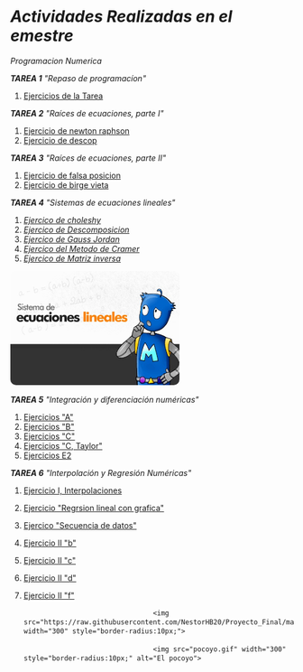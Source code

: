 # *Actividades Realizadas en el emestre*

 _Programacion Numerica_

**_TAREA 1_**
_"Repaso de programacíon"_
1. [Ejercicios de la Tarea](https://github.com/NestorHB20/Proyecto_Final/blob/main/PN%20Tarea%201.py)

**_TAREA 2_**
_"Raíces de ecuaciones, parte I"_
1. [Ejercicio de newton raphson](https://github.com/NestorHB20/Proyecto_Final/blob/main/newtonraphson%20(1).fig)
2. [Ejercicio de descop](https://github.com/NestorHB20/Proyecto_Final/blob/main/descop%20(1).fig)

**_TAREA 3_**
_"Raíces de ecuaciones, parte II"_
1. [Ejercicio de falsa posicion](https://github.com/NestorHB20/Proyecto_Final/blob/main/MetFP%20(1).mlx)
2. [Ejercicio de birge vieta](https://github.com/NestorHB20/Proyecto_Final/blob/main/MetBV%20(1).mlx)

**_TAREA 4_**
_"Sistemas de ecuaciones lineales"_
1. [_Ejercico de choleshy_](https://github.com/NestorHB20/Proyecto_Final/blob/main/Choleshy.py)
2. [_Ejercico de Descomposicion_](https://github.com/NestorHB20/Proyecto_Final/blob/main/Descomposicion%20Lu.py)
3. [_Ejercico de Gauss Jordan_](https://github.com/NestorHB20/Proyecto_Final/blob/main/GaussJordan.py)
4. [_Ejercico del Metodo de Cramer_](https://github.com/NestorHB20/Proyecto_Final/blob/main/MD%20cramer.py)
5. [_Ejercico de Matriz inversa_](https://github.com/NestorHB20/Proyecto_Final/blob/main/Matriz%20inversa.py)

<img src="imagen L.jpg" width="300" style="border-radius:10px;" alt="Imagen">

**_TAREA 5_**
_"Integración y diferenciación numéricas"_
1. [Ejercicios "A"](https://github.com/NestorHB20/Proyecto_Final/blob/main/Tarea5A.py)
2. [Ejercicios "B"](https://github.com/NestorHB20/Proyecto_Final/blob/44c5751f77d91ef1178d5c055e7549a924c7048c/Tarea5B.py)
3. [Ejercicios "C"](https://github.com/NestorHB20/Proyecto_Final/blob/44c5751f77d91ef1178d5c055e7549a924c7048c/Tarea5C.py)
4. [Ejercicios "C, Taylor"](https://github.com/NestorHB20/Proyecto_Final/blob/44c5751f77d91ef1178d5c055e7549a924c7048c/Tarea5CTaylor.py)
5. [Ejercicios E2](https://github.com/NestorHB20/Proyecto_Final/blob/44c5751f77d91ef1178d5c055e7549a924c7048c/Tarea5E2.py)

**_TAREA 6_**
_"Interpolación y Regresión Numéricas"_
1. [Ejercicio I, Interpolaciones](https://github.com/NestorHB20/Proyecto_Final/blob/main/Ejercicio%20I%2C%20Interpolaciones.py)
2. [Ejercicio "Regrsion lineal con grafica"](https://github.com/NestorHB20/Proyecto_Final/blob/main/Regresion%20Lineal%20y%20grafica.py)
3. [Ejercico "Secuencia de datos"](https://github.com/NestorHB20/Proyecto_Final/blob/main/Secuencia%20de%20datos.py)
4. [Ejercicio II "b"](https://github.com/NestorHB20/Proyecto_Final/blob/main/Ejercicio%20II%20%22b%22.py)
5. [Ejercicio II "c"](https://github.com/NestorHB20/Proyecto_Final/blob/main/Ejercicio%20II%20%22c%22.py)
6. [Ejercicio II "d"](https://github.com/NestorHB20/Proyecto_Final/blob/main/Ejercicio%20II%20%22d%22.py)
7. [Ejercicio II "f"](https://github.com/NestorHB20/Proyecto_Final/blob/main/Ejercicio%20II%20%22f%22.py)


                                       <img src="https://raw.githubusercontent.com/NestorHB20/Proyecto_Final/main/Final.gif" width="300" style="border-radius:10px;">

                                       <img src="pocoyo.gif" width="300" style="border-radius:10px;" alt="El pocoyo">

